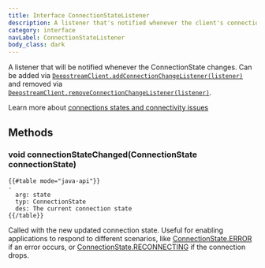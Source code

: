 ```yaml
---
title: Interface ConnectionStateListener
description: A listener that's notified whenever the client's connections tate changes
category: interface
navLabel: ConnectionStateListener
body_class: dark
---
```


A listener that will be notified whenever the ConnectionState changes. Can be added via
<a href="./DeepstreamClient/#addConnectionChangeListener(listener)"><code>DeepstreamClient.addConnectionChangeListener(listener)</code></a> and removed via <a href="./DeepstreamClient/#removeConnectionChangeListener(listener)"><code>DeepstreamClient.removeConnectionChangeListener(listener)</code></a>.

Learn more about [connections states and connectivity issues](/docs/general/connectivity/)

## Methods

### void connectionStateChanged(ConnectionState connectionState)


```
{{#table mode="java-api"}}
-
  arg: state
  typ: ConnectionState
  des: The current connection state
{{/table}}
```

Called with the new updated connection state. Useful for enabling applications to respond to different scenarios, like [ConnectionState.ERROR](/docs/general/connectivity/) if an error occurs, or [ConnectionState.RECONNECTING](/docs/general/connectivity/) if the connection drops.